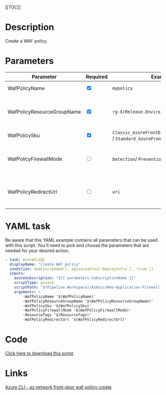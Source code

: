 [[_TOC_]]

# Description

Create a WAF policy.

# Parameters

| Parameter              | Required                        | Example Value                                                                 | Description                                               |
| ---------------------- | ------------------------------- | ----------------------------------------------------------------------------- | --------------------------------------------------------- |
| WafPolicyName          | <input type="checkbox" checked> | `mypolicy`                                                                    | The name of the policy.                                   |
| WafPolicyResourceGroupName | <input type="checkbox" checked> | `rg-$(Release.EnvironmentName)`                                               | The name of the resourcegroup the policy will reside in.  |
| WafPolicySku           | <input type="checkbox" checked> | `Classic_AzureFrontDoor`/`Premium_AzureFrontDoor` / `Standard_AzureFrontDoor` | The front door sku.                                       |
| WafPolicyFirewallMode  | <input type="checkbox">         | `Detection`/ `Prevention`                                                     | The policy firewall mode to set. Defaults to `Detection`. |
| WafPolicyRedirectUrl | <input type="checkbox"> | `uri` | The uri that can be set to add a redirect to the waf policy. | 


# YAML task

Be aware that this YAML example contains all parameters that can be used with this script. You'll need to pick and choose the parameters that are needed for your desired action.

```yaml
- task: AzureCLI@2
  displayName: "Create WAF policy"
  condition: and(succeeded(), eq(variables['DeployInfra'], 'true'))
  inputs:
    azureSubscription: "${{ parameters.SubscriptionName }}"
    scriptType: pscore
    scriptPath: "$(Pipeline.Workspace)/AzDocs/Web-Application-Firewall-Policies/Create-WAF-Policy.ps1"
    arguments: >
        -WafPolicyName '$(WafPolicyName)'
        -WafPolicyResourceGroupName '$(WafPolicyResourceGroupName)'
        -WafPolicySku '$(WafPolicySku)'
        -WafPolicyFirewallMode '$(WafPolicyFirewallMode)'
        -ResourceTags '$(ResourceTags)'
        -WafPolicyRedirectUrl '$(WafPolicyRedirectUrl)'
```

# Code

[Click here to download this script](../../../../src/Web-Application-Firewall-Policies/Create-WAF-Policy.ps1)

# Links

[Azure CLI - az network front-door waf-policy create](https://docs.microsoft.com/en-us/cli/azure/network/front-door/waf-policy?view=azure-cli-latest#az-network-front-door-waf-policy-create)